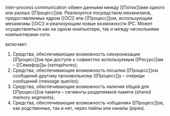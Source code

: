  inter-process communication
 обмен данными между [[Поток]]ами одного или разных [[Процесс]]ов. Реализуется посредством механизмов, предоставляемых ядром [[ОС]] или [[Процесс]]ом, использующим механизмы [[ОС]] и реализующим новые возможности IPC. Может осуществляться как на одном компьютере, так и между несколькими компьютерами сети.

включает:
1. Средства, обеспечивающие возможность синхронизации [[Процесс]]ов при доступе к совместно используемым [[Ресурс]]ам – [[Семафор]]ы (semaphores);
2. Средства, обеспечивающие возможность посылки [[Процесс]]ом сообщений другому произвольному [[Процесс]]у – очереди сообщений (message queries);
3. Средства, обеспечивающие возможность наличия общей для [[Процесс]]ов памяти – сегменты разделяемой памяти (shared memory segments);
4. Средства, обеспечивающие возможность «общения» [[Процесс]]ов, как родственных, так и нет, через пайпы или каналы (pipes).


